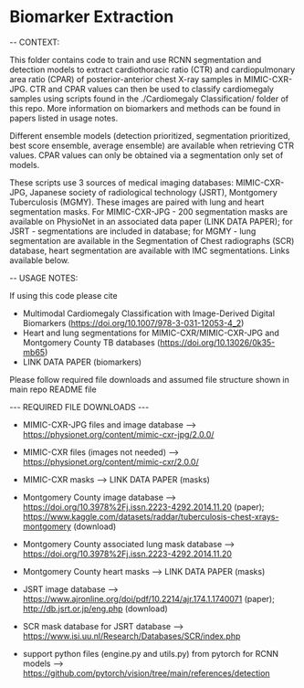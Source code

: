 # Biomarker Extraction 

-- CONTEXT: 

This folder contains code to train and use RCNN segmentation and detection models to extract cardiothoracic ratio (CTR) and cardiopulmonary area ratio (CPAR) of posterior-anterior chest X-ray samples in MIMIC-CXR-JPG. CTR and CPAR values can then be used to classify cardiomegaly samples using scripts found in the ./Cardiomegaly Classification/ folder of this repo. More information on biomarkers and methods can be found in papers listed in usage notes. 

Different ensemble models (detection prioritized, segmentation prioritized, best score ensemble, average ensemble) are available when retrieving CTR values. CPAR values can only be obtained via a segmentation only set of models.   

These scripts use 3 sources of medical imaging databases: MIMIC-CXR-JPG, Japanese society of radiological technology (JSRT), Montgomery Tuberculosis (MGMY). These images are paired with lung and heart segmentation masks. For MIMIC-CXR-JPG - 200 segmentation masks are available on PhysioNet in an associated data paper (LINK DATA PAPER); for JSRT - segmentations are included in database; for MGMY - lung segmentation are available in the Segmentation of Chest radiographs (SCR) database, heart segmentation are available with IMC segmentations. Links available below.

-- USAGE NOTES:

If using this code please cite
- Multimodal Cardiomegaly Classification with Image-Derived Digital Biomarkers (https://doi.org/10.1007/978-3-031-12053-4_2)
- Heart and lung segmentations for MIMIC-CXR/MIMIC-CXR-JPG and Montgomery County TB databases (https://doi.org/10.13026/0k35-mb65)
- LINK DATA PAPER (biomarkers)


Please follow required file downloads and assumed file structure shown in main repo README file

--- REQUIRED FILE DOWNLOADS ---  

- MIMIC-CXR-JPG files and image database --> https://physionet.org/content/mimic-cxr-jpg/2.0.0/
- MIMIC-CXR files (images not needed) --> https://physionet.org/content/mimic-cxr/2.0.0/
- MIMIC-CXR masks --> LINK DATA PAPER (masks)

- Montgomery County image database --> https://doi.org/10.3978%2Fj.issn.2223-4292.2014.11.20 (paper); https://www.kaggle.com/datasets/raddar/tuberculosis-chest-xrays-montgomery (download)
- Montgomery County associated lung mask database --> https://doi.org/10.3978%2Fj.issn.2223-4292.2014.11.20
- Montgomery County heart masks --> LINK DATA PAPER (masks)

- JSRT image database --> https://www.ajronline.org/doi/pdf/10.2214/ajr.174.1.1740071 (paper); http://db.jsrt.or.jp/eng.php (download)
- SCR mask database for JSRT database --> https://www.isi.uu.nl/Research/Databases/SCR/index.php 

- support python files (engine.py and utils.py) from pytorch for RCNN models --> https://github.com/pytorch/vision/tree/main/references/detection
